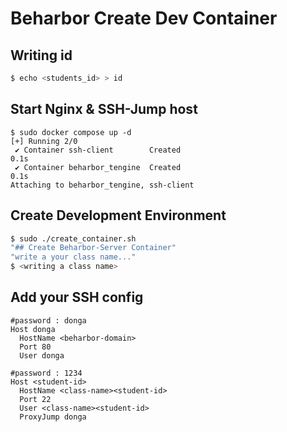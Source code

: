 # Beharbor Create Dev Container 
## Writing id
```bash
$ echo <students_id> > id
```
## Start Nginx & SSH-Jump host
```
$ sudo docker compose up -d
[+] Running 2/0
 ✔ Container ssh-client        Created                                                                               0.1s 
 ✔ Container beharbor_tengine  Created                                                                               0.1s 
Attaching to beharbor_tengine, ssh-client
```

## Create Development Environment
```bash
$ sudo ./create_container.sh
"## Create Beharbor-Server Container"
"write a your class name..."
$ <writing a class name>
```

## Add your SSH config
```
#password : donga
Host donga
  HostName <beharbor-domain>
  Port 80
  User donga

#password : 1234
Host <student-id>
  HostName <class-name><student-id>
  Port 22
  User <class-name><student-id>
  ProxyJump donga
```